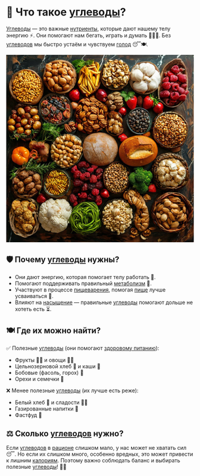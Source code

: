 # 🍞 Что такое [углеводы](carbohydrates.md)?

[Углеводы](carbohydrates.md) — это важные [нутриенты](nutrient.md), которые дают нашему телу энергию ⚡. Они помогают нам бегать, играть и думать 🏃‍♂️🧠. Без [углеводов](carbohydrates.md) мы быстро устаём и чувствуем [голод](hunger.md) 😴🍽.

![Белки](static/carbohydrates.jpg)

## 🛡 Почему [углеводы](carbohydrates.md) нужны?
- Они дают энергию, которая помогает телу работать 💪.
- Помогают поддерживать правильный [метаболизм](metabolism.md) 🔄.
- Участвуют в процессе [пищеварения](digestion.md), помогая [пище](food.md) лучше усваиваться 🥗.
- Влияют на [насыщение](saturation.md) — правильные [углеводы](carbohydrates.md) помогают дольше не хотеть есть ⏳.

## 🍽 Где их можно найти?
✅ Полезные [углеводы](carbohydrates.md) (они помогают [здоровому питанию](healthy_eating.md)):
- Фрукты 🍎🍌 и овощи 🥕🥦
- Цельнозерновой хлеб 🍞 и каши 🥣
- Бобовые (фасоль, горох) 🫘
- Орехи и семечки 🥜

❌ Менее полезные [углеводы](carbohydrates.md) (их лучше есть реже):
- Белый хлеб 🍞 и сладости 🍭🍩
- Газированные напитки 🥤
- Фастфуд 🍔

## ⚖️ Сколько [углеводов](carbohydrates.md) нужно?
Если [углеводов](carbohydrates.md) в [рационе](ration.md) слишком мало, у нас может не хватать сил 😴. Но если их слишком много, особенно вредных, это может привести к лишним [калориям](calories.md). Поэтому важно соблюдать баланс и выбирать полезные [углеводы](carbohydrates.md)! 🥗✅

